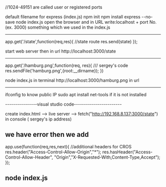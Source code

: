 //1024-49151 are called user or registered ports


default filename for express (index.js)
npm init
npm install express --no-save
node index.js
open the browser and in URL write:localhost + port No.(ex. 3000) something which we used in the index.js


--------------------------------------------
app.get('/state',function(req,res){        //state route
    res.send(state)
});

start web server then in url   http://localhost:3000/state

-----------------------------------------

app.get('/hamburg.png',function(req, res){          /// sergey's code
    res.sendFile('hamburg.png',{root:__dirname});
})

 node index.js                               in terminal
http://localhost:3000/hamburg.png            in url

------------------------------------------
ifconfig                                to know public IP 
sudo apt install net-tools              if it is not installed


----------------visual studio code------------------------

create index.html --> 
live server -->
fetch("http://192.168.8.137:3000/state")     in console  ( sergey's ip address)

we have error then we add
-----
app.use(function(req,res,next){                 //additional headers for CROS
    res.header("Access-Control-Allow-Origin","*");
    res.hasHeader("Access-Control-Allow-Header", "Origin","X-Requested-With,Content-Type,Accept");
});

node index.js 
-------------------
